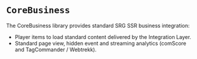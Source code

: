 
# ``CoreBusiness``

The CoreBusiness library provides standard SRG SSR business integration:

- Player items to load standard content delivered by the Integration Layer.
- Standard page view, hidden event and streaming analytics (comScore and TagCommander / Webtrekk).
